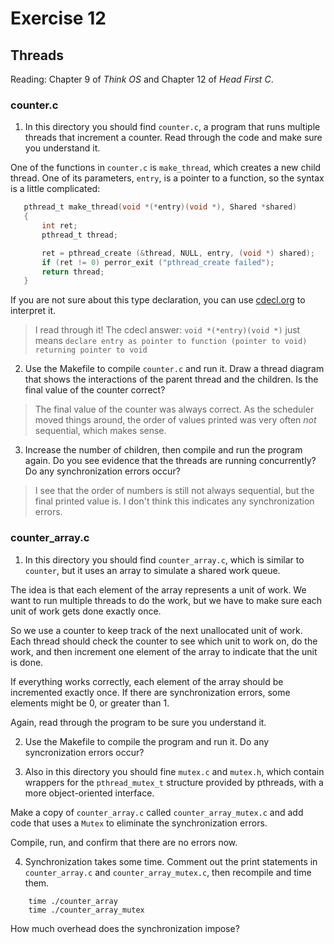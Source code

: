 # Exercise 12
## Threads

Reading: Chapter 9 of *Think OS* and Chapter 12 of *Head First C*.

### counter.c

1) In this directory you should find `counter.c`, a program that runs
multiple threads that increment a counter.  Read through the code and
make sure you understand it.

One of the functions in `counter.c` is `make_thread`, which
creates a new child thread.  One of its parameters, `entry`, is
a pointer to a function, so the syntax is a little complicated:

 ```C
    pthread_t make_thread(void *(*entry)(void *), Shared *shared)
    {
        int ret;
        pthread_t thread;

        ret = pthread_create (&thread, NULL, entry, (void *) shared);
        if (ret != 0) perror_exit ("pthread_create failed");
        return thread;
    }
 ```

If you are not sure about this type declaration, you can use
[cdecl.org](http://cdecl.org) to interpret it.


> I read through it! The cdecl answer: `void *(*entry)(void *)` just means `declare entry as pointer to function (pointer to void) returning pointer to void`

2) Use the Makefile to compile `counter.c` and run it.  Draw a thread
diagram that shows the interactions of the parent thread and the children.
Is the final value of the counter correct?

> The final value of the counter was always correct. As the scheduler moved things around, the order of values printed was very often *not* sequential, which makes sense.

3) Increase the number of children, then compile and run the program again.
Do you see evidence that the threads are running concurrently?  Do any
synchronization errors occur?

> I see that the order of numbers is still not always sequential, but the final printed value is. I don't think this indicates any synchronization errors.

### counter_array.c

1) In this directory you should find `counter_array.c`, which is similar
to `counter`, but it uses an array to simulate a shared work queue.

The idea is that each element of the array represents a unit of work.
We want to run multiple threads to do the work, but we have to make sure
each unit of work gets done exactly once.

So we use a counter to keep track of the next unallocated unit of
work.  Each thread should check the counter to see which unit to
work on, do the work, and then increment one element of the array
to indicate that the unit is done.

If everything works correctly, each element of the array should be
incremented exactly once.  If there are synchronization errors, some
elements might be 0, or greater than 1.

Again, read through the program to be sure you understand it.

2) Use the Makefile to compile the program and run it.  Do any
syncronization errors occur?

3) Also in this directory you should fine `mutex.c` and `mutex.h`, which
contain wrappers for the `pthread_mutex_t` structure provided by pthreads,
with a more object-oriented interface.

Make a copy of `counter_array.c` called `counter_array_mutex.c` and
add code that uses a `Mutex` to eliminate the synchronization errors.

Compile, run, and confirm that there are no errors now.

4) Synchronization takes some time.  Comment out the print statements
in `counter_array.c` and `counter_array_mutex.c`, then recompile and time them.

```
    time ./counter_array
    time ./counter_array_mutex
```

How much overhead does the synchronization impose?



